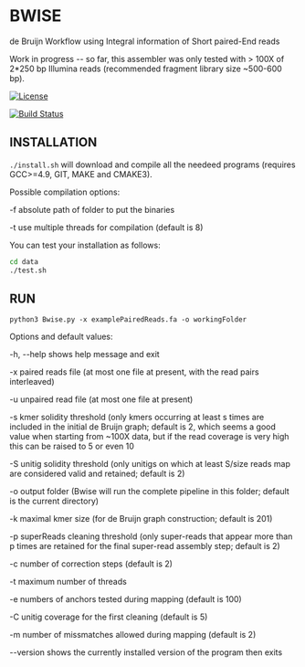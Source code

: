 BWISE
=====

de Bruijn Workflow using Integral information of Short paired-End reads

Work in progress -- so far, this assembler was only tested with \> 100X of
2\*250 bp Illumina reads (recommended fragment library size \~500-600 bp).


[![License](http://img.shields.io/:license-affero-blue.svg)](http://www.gnu.org/licenses/agpl-3.0.en.html)

[![Build Status](https://travis-ci.org/Malfoy/BWISE.svg?branch=master)](https://travis-ci.org/Malfoy/BWISE)


INSTALLATION
------------

`./install.sh` will download and compile all the needeed programs (requires
GCC\>=4.9, GIT, MAKE and CMAKE3).

Possible compilation options:

\-f absolute path of folder to put the binaries

\-t use multiple threads for compilation (default is 8)

You can test your installation as follows:

~~~~~~~~~~~~~~~~~~~~~~~~~~~~~~~~~~~~~~~~~~~~~~~~~~~~~~~~~~~~~~~~~~~~~~~~~~~ bash
cd data
./test.sh
~~~~~~~~~~~~~~~~~~~~~~~~~~~~~~~~~~~~~~~~~~~~~~~~~~~~~~~~~~~~~~~~~~~~~~~~~~~~~~~~

RUN
---

`python3 Bwise.py -x examplePairedReads.fa -o workingFolder`

Options and default values:

 \-h, --help            shows help message and exit
 
 \-x paired reads file (at most one file at present, with the read pairs interleaved)
 
 \-u unpaired read file (at most one file at present)
 
 \-s kmer solidity threshold (only kmers occurring at least s times are included in the initial de Bruijn graph; default is 2, which seems a good value when starting from \~100X data, but if the read coverage is very high this can be raised to 5 or even 10
 
 \-S unitig solidity threshold (only unitigs on which at least S/size reads map are considered valid and retained; default is 2)
 
 \-o output folder (Bwise will run the complete pipeline in this folder; default is the current directory)
 
 \-k maximal kmer size (for de Bruijn graph construction; default is 201)
 
 \-p superReads cleaning threshold (only super-reads that appear more than p times are retained for the final super-read assembly step; default is 2)
 
 \-c number of correction steps (default is 2)
 
 \-t maximum number of threads
 
 \-e numbers of anchors tested during mapping (default is 100)
 
 \-C unitig coverage for the first cleaning (default is 5)
 
 \-m number of missmatches allowed during mapping (default is 2)
 
 \--version shows the currently installed version of the program then exits
